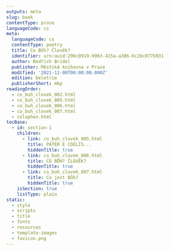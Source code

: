 ```yaml
---
outputs: meta
slug: book
contentType: prose
languageCode: cs
meta:
  languageCode: cs
  contentType: poetry
  title: Co Bůh? Člověk?
  identifier: urn:uuid:296c0919-9963-415a-a386-6c26c077b931
  author: Bedřich Bridel
  publisher: Městská knihovna v Praze
  modified: '2021-11-08T00:00:00.000Z'
  edition: beletrie
  publisherShort: mkp
readingOrder:
  - co_buh_clovek_002.html
  - co_buh_clovek_005.html
  - co_buh_clovek_006.html
  - co_buh_clovek_007.html
  - colophon.html
tocBase:
  - id: section-1
    children:
      - link: co_buh_clovek_005.html
        title: PATER E COELIS...
        hiddenTitle: true
      - link: co_buh_clovek_006.html
        title: CO BŮH? ČLOVĚK?
        hiddenTitle: true
      - link: co_buh_clovek_007.html
        title: Co jest Bůh?
        hiddenTitle: true
    isSection: true
    listType: plain
static:
  - style
  - scripts
  - title
  - fonts
  - resources
  - template-images
  - favicon.png
---
```

